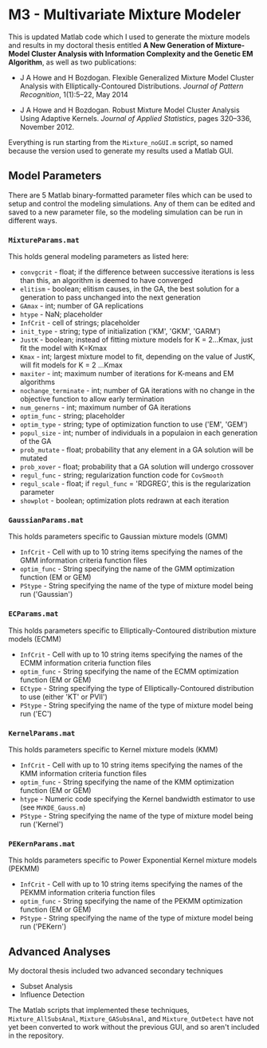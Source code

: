  # M3 - Multivariate Mixture Modeler

This is updated Matlab code which I used to generate the mixture models and results in my doctoral thesis entitled **A New Generation of Mixture-Model Cluster Analysis with Information Complexity and the Genetic EM Algorithm**, as well as two publications:

-  J A Howe and H Bozdogan. Flexible Generalized Mixture Model Cluster Analysis with Elliptically-Contoured Distributions. *Journal of Pattern Recognition*, 1(1):5–22, May 2014

-  J A Howe and H Bozdogan.  Robust Mixture Model Cluster Analysis Using Adaptive Kernels. *Journal of Applied Statistics*, pages 320–336, November 2012.

Everything is run starting from the `Mixture_noGUI.m` script, so named because the version used to generate my results used a Matlab GUI.

## Model Parameters

There are 5 Matlab binary-formatted parameter files which can be used to setup and control the modeling simulations.  Any of them can be edited and saved to a new parameter file, so the modeling simulation can be run in different ways.

### `MixtureParams.mat`
This holds general modeling parameters as listed here:
- `convgcrit` - float; if the difference between successive iterations is less than this, an algorithm is deemed to have converged
- `elitism` - boolean; elitism causes, in the GA, the best solution for a generation to pass unchanged into the next generation
- `GAmax` - int; number of GA replications
- `htype` - NaN; placeholder
- `InfCrit` - cell of strings; placeholder
- `init_type` - string; type of initialization ('KM', 'GKM', 'GARM')
- `JustK` - boolean; instead of fitting mixture models for K = 2...Kmax, just fit the model with K=Kmax
- `Kmax` - int; largest mixture model to fit, depending on the value of JustK, will fit models for K = 2 ...Kmax
- `maxiter` - int; maximum number of iterations for K-means and EM algorithms
- `nochange_terminate` - int; number of GA iterations with no change in the objective function to allow early termination
- `num_generns` - int; maximum number of GA iterations
- `optim_func` - string; placeholder
- `optim_type` - string; type of optimization function to use ('EM', 'GEM')
- `popul_size` - int; number of individuals in a populaion in each generation of the GA
- `prob_mutate` - float; probability that any element in a GA solution will be mutated
- `prob_xover` - float; probability that a GA solution will undergo crossover
- `regul_func` - string; regularization function code for `CovSmooth`
- `regul_scale` - float; if `regul_func` = 'RDGREG', this is the regularization parameter
- `showplot` - boolean; optimization plots redrawn at each iteration

### `GaussianParams.mat`
This holds parameters specific to Gaussian mixture models (GMM)
- `InfCrit` - Cell with up to 10 string items specifying the names of the GMM information criteria function files
- `optim_func` - String specifying the name of the GMM optimization function (EM or GEM)
- `PStype` - String specifying the name of the type of mixture model being run ('Gaussian')

### `ECParams.mat`
This holds parameters specific to Elliptically-Contoured distribution mixture models (ECMM)
- `InfCrit` - Cell with up to 10 string items specifying the names of the ECMM information criteria function files
- `optim_func` - String specifying the name of the ECMM optimization function (EM or GEM)
- `ECtype` - String specifying the type of Elliptically-Contoured distribution to use (either 'KT' or PVII')
- `PStype` - String specifying the name of the type of mixture model being run ('EC')

### `KernelParams.mat`
This holds parameters specific to Kernel mixture models (KMM)
- `InfCrit` - Cell with up to 10 string items specifying the names of the KMM information criteria function files
- `optim_func` - String specifying the name of the KMM optimization function (EM or GEM)
- `htype` - Numeric code specifying the Kernel bandwidth estimator to use (see `MVKDE_Gauss.m`)
- `PStype` - String specifying the name of the type of mixture model being run ('Kernel')

### `PEKernParams.mat`
This holds parameters specific to Power Exponential Kernel mixture models (PEKMM)
- `InfCrit` - Cell with up to 10 string items specifying the names of the PEKMM information criteria function files
- `optim_func` - String specifying the name of the PEKMM optimization function (EM or GEM)
- `PStype` - String specifying the name of the type of mixture model being run ('PEKern')

## Advanced Analyses
My doctoral thesis included two advanced secondary techniques
- Subset Analysis 
- Influence Detection

The Matlab scripts that implemented these techniques, `Mixture_AllSubsAnal`, `Mixture_GASubsAnal`, and `Mixture_OutDetect` have not yet been converted to work without the previous GUI, and so aren't included in the repository.
